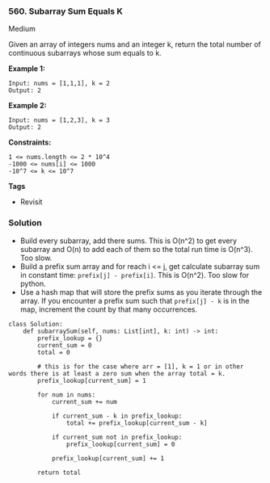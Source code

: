 ### 560. Subarray Sum Equals K
Medium

Given an array of integers nums and an integer k, return the total number of continuous subarrays whose sum equals to k.

**Example 1:**
```
Input: nums = [1,1,1], k = 2
Output: 2
```

**Example 2:**
```
Input: nums = [1,2,3], k = 3
Output: 2
``` 

**Constraints:**
```
1 <= nums.length <= 2 * 10^4
-1000 <= nums[i] <= 1000
-10^7 <= k <= 10^7
```
**Tags**
- Revisit

### Solution
- Build every subarray, add there sums. This is O(n^2) to get every subarray and O(n) to add each of them so the total run time is O(n^3). Too slow.
- Build a prefix sum array and for reach i <= j, get calculate subarray sum in constant time: `prefix[j] - prefix[i]`. This is O(n^2). Too slow for python.
- Use a hash map that will store the prefix sums as you iterate through the array. If you encounter a prefix sum such that `prefix[j] - k` is in the map, increment the count by that many occurrences.
```
class Solution:
    def subarraySum(self, nums: List[int], k: int) -> int:
        prefix_lookup = {}
        current_sum = 0
        total = 0
        
        # this is for the case where arr = [1], k = 1 or in other words there is at least a zero sum when the array total = k.
        prefix_lookup[current_sum] = 1
        
        for num in nums:
            current_sum += num
            
            if current_sum - k in prefix_lookup:
                total += prefix_lookup[current_sum - k]
            
            if current_sum not in prefix_lookup:
                prefix_lookup[current_sum] = 0
            
            prefix_lookup[current_sum] += 1
        
        return total
            
```

